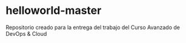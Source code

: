# helloworld-master
Repositorio creado para la entrega del trabajo del Curso Avanzado de DevOps &amp; Cloud
